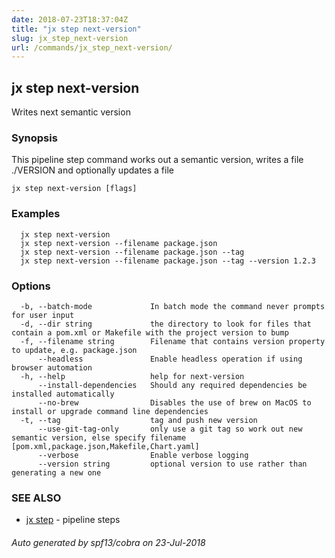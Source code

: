 ```yaml
---
date: 2018-07-23T18:37:04Z
title: "jx step next-version"
slug: jx_step_next-version
url: /commands/jx_step_next-version/
---
```

## jx step next-version

Writes next semantic version

### Synopsis

This pipeline step command works out a semantic version, writes a file ./VERSION and optionally updates a file

```
jx step next-version [flags]
```

### Examples

```
  jx step next-version
  jx step next-version --filename package.json
  jx step next-version --filename package.json --tag
  jx step next-version --filename package.json --tag --version 1.2.3
```

### Options

```
  -b, --batch-mode             In batch mode the command never prompts for user input
  -d, --dir string             the directory to look for files that contain a pom.xml or Makefile with the project version to bump
  -f, --filename string        Filename that contains version property to update, e.g. package.json
      --headless               Enable headless operation if using browser automation
  -h, --help                   help for next-version
      --install-dependencies   Should any required dependencies be installed automatically
      --no-brew                Disables the use of brew on MacOS to install or upgrade command line dependencies
  -t, --tag                    tag and push new version
      --use-git-tag-only       only use a git tag so work out new semantic version, else specify filename [pom.xml,package.json,Makefile,Chart.yaml]
      --verbose                Enable verbose logging
      --version string         optional version to use rather than generating a new one
```

### SEE ALSO

* [jx step](/commands/jx_step/)	 - pipeline steps

###### Auto generated by spf13/cobra on 23-Jul-2018
